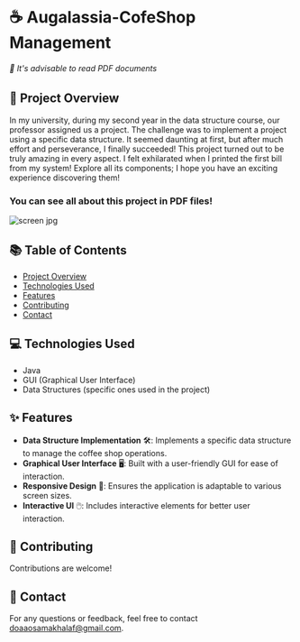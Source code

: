 # ☕ Augalassia-CofeShop Management <h6>💯 It's advisable to read PDF documents</h6>

## 📑 Project Overview
In my university, during my second year in the data structure course, our professor assigned us a project. The challenge was to implement a project using a specific data structure. It seemed daunting at first, but after much effort and perseverance, I finally succeeded! This project turned out to be truly amazing in every aspect. I felt exhilarated when I printed the first bill from my system! Explore all its components; I hope you have an exciting experience discovering them!

### You can see all about this project in PDF files!

![screen jpg](https://github.com/DoaaOsamaK/MenuCafe-Java/assets/147305995/c24d2284-52a7-4742-aab3-28bbe6237eb3)



## 📚 Table of Contents

- [Project Overview](#-project-overview)
- [Technologies Used](#-technologies-used)
- [Features](#-features)
- [Contributing](#-contributing)
- [Contact](#-contact)

## 💻 Technologies Used
- Java
- GUI (Graphical User Interface)
- Data Structures (specific ones used in the project)
  

## ✨ Features
- **Data Structure Implementation** 🛠️: Implements a specific data structure to manage the coffee shop operations.
- **Graphical User Interface** 🖥️: Built with a user-friendly GUI for ease of interaction.
- **Responsive Design** 📱: Ensures the application is adaptable to various screen sizes.
- **Interactive UI** 🖱️: Includes interactive elements for better user interaction.


## 🤝 Contributing
Contributions are welcome!

## 📧 Contact
For any questions or feedback, feel free to contact [doaaosamakhalaf@gmail.com](mailto:doaaosamakhalaf@gmail.com).
